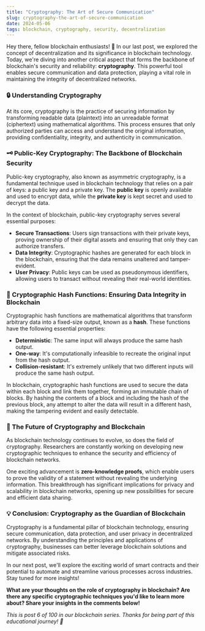 ```yaml
---
title: "Cryptography: The Art of Secure Communication"
slug: cryptography-the-art-of-secure-communication
date: 2024-05-06
tags: blockchain, cryptography, security, decentralization
---
```


Hey there, fellow blockchain enthusiasts! 🚀 In our last post, we explored the concept of decentralization and its significance in blockchain technology. Today, we're diving into another critical aspect that forms the backbone of blockchain's security and reliability: **cryptography**. This powerful tool enables secure communication and data protection, playing a vital role in maintaining the integrity of decentralized networks.

### 🔒 Understanding Cryptography

At its core, cryptography is the practice of securing information by transforming readable data (plaintext) into an unreadable format (ciphertext) using mathematical algorithms. This process ensures that only authorized parties can access and understand the original information, providing confidentiality, integrity, and authenticity in communication.

### 🗝️ Public-Key Cryptography: The Backbone of Blockchain Security

Public-key cryptography, also known as asymmetric cryptography, is a fundamental technique used in blockchain technology that relies on a pair of keys: a public key and a private key. The **public key** is openly available and used to encrypt data, while the **private key** is kept secret and used to decrypt the data.

In the context of blockchain, public-key cryptography serves several essential purposes:

- **Secure Transactions**: Users sign transactions with their private keys, proving ownership of their digital assets and ensuring that only they can authorize transfers.
- **Data Integrity**: Cryptographic hashes are generated for each block in the blockchain, ensuring that the data remains unaltered and tamper-evident.
- **User Privacy**: Public keys can be used as pseudonymous identifiers, allowing users to transact without revealing their real-world identities.

### 🔐 Cryptographic Hash Functions: Ensuring Data Integrity in Blockchain

Cryptographic hash functions are mathematical algorithms that transform arbitrary data into a fixed-size output, known as a **hash**. These functions have the following essential properties:

- **Deterministic**: The same input will always produce the same hash output.
- **One-way**: It's computationally infeasible to recreate the original input from the hash output.
- **Collision-resistant**: It's extremely unlikely that two different inputs will produce the same hash output.

In blockchain, cryptographic hash functions are used to secure the data within each block and link them together, forming an immutable chain of blocks. By hashing the contents of a block and including the hash of the previous block, any attempt to alter the data will result in a different hash, making the tampering evident and easily detectable.

### 🔮 The Future of Cryptography and Blockchain

As blockchain technology continues to evolve, so does the field of cryptography. Researchers are constantly working on developing new cryptographic techniques to enhance the security and efficiency of blockchain networks.

One exciting advancement is **zero-knowledge proofs**, which enable users to prove the validity of a statement without revealing the underlying information. This breakthrough has significant implications for privacy and scalability in blockchain networks, opening up new possibilities for secure and efficient data sharing.

### 💡 Conclusion: Cryptography as the Guardian of Blockchain

Cryptography is a fundamental pillar of blockchain technology, ensuring secure communication, data protection, and user privacy in decentralized networks. By understanding the principles and applications of cryptography, businesses can better leverage blockchain solutions and mitigate associated risks.

In our next post, we'll explore the exciting world of smart contracts and their potential to automate and streamline various processes across industries. Stay tuned for more insights!

**What are your thoughts on the role of cryptography in blockchain? Are there any specific cryptographic techniques you'd like to learn more about? Share your insights in the comments below!**

*This is post 6 of 100 in our blockchain series. Thanks for being part of this educational journey! 🌟*
